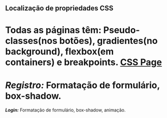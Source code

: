 ## Localização de propriedades CSS


Todas as páginas têm: Pseudo-classes(nos botões), gradientes(no background), flexbox(em containers) e breakpoints.
[CSS Page](https://github.com/davMac606/RPIC2/blob/main/stylesheet.css)
=======

***Registro:***
Formatação de formulário, box-shadow.
=======

***Login:***
Formatação de formulário, box-shadow, animação.